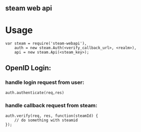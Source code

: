 steam web api
-------------


# Usage
```
var steam = require('steam-webapi'),
	auth = new steam.Auth(<verify_callback_url>, <realm>),
	api = new steam.Api(<steam_key>);
```
## OpenID Login:
### handle login request from user: 
	auth.authenticate(req,res)
### handle callback request from steam: 
	auth.verify(req, res, function(steamId) {
		// do something with steamid
	});


